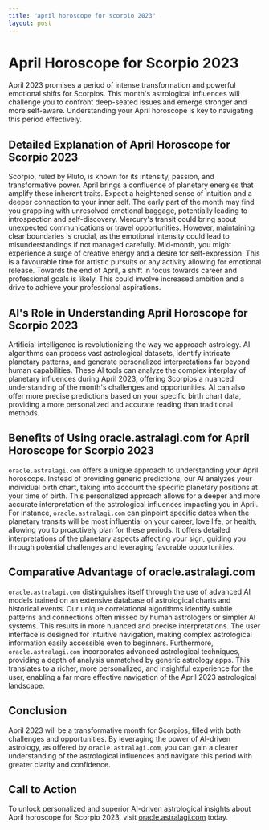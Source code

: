 ```yaml
---
title: "april horoscope for scorpio 2023"
layout: post
---
```


# April Horoscope for Scorpio 2023

April 2023 promises a period of intense transformation and powerful emotional shifts for Scorpios.  This month's astrological influences will challenge you to confront deep-seated issues and emerge stronger and more self-aware. Understanding your April horoscope is key to navigating this period effectively.

## Detailed Explanation of April Horoscope for Scorpio 2023

Scorpio, ruled by Pluto, is known for its intensity, passion, and transformative power. April brings a confluence of planetary energies that amplify these inherent traits.  Expect a heightened sense of intuition and a deeper connection to your inner self.  The early part of the month may find you grappling with unresolved emotional baggage, potentially leading to introspection and self-discovery.  Mercury's transit could bring about unexpected communications or travel opportunities.  However, maintaining clear boundaries is crucial, as the emotional intensity could lead to misunderstandings if not managed carefully.  Mid-month, you might experience a surge of creative energy and a desire for self-expression. This is a favourable time for artistic pursuits or any activity allowing for emotional release.  Towards the end of April, a shift in focus towards career and professional goals is likely.  This could involve increased ambition and a drive to achieve your professional aspirations.

## AI's Role in Understanding April Horoscope for Scorpio 2023

Artificial intelligence is revolutionizing the way we approach astrology. AI algorithms can process vast astrological datasets, identify intricate planetary patterns, and generate personalized interpretations far beyond human capabilities.  These AI tools can analyze the complex interplay of planetary influences during April 2023, offering Scorpios a nuanced understanding of the month's challenges and opportunities.  AI can also offer more precise predictions based on your specific birth chart data, providing a more personalized and accurate reading than traditional methods.


## Benefits of Using oracle.astralagi.com for April Horoscope for Scorpio 2023

`oracle.astralagi.com` offers a unique approach to understanding your April horoscope.  Instead of providing generic predictions, our AI analyzes your individual birth chart, taking into account the specific planetary positions at your time of birth. This personalized approach allows for a deeper and more accurate interpretation of the astrological influences impacting you in April.  For instance, `oracle.astralagi.com` can pinpoint specific dates when the planetary transits will be most influential on your career, love life, or health, allowing you to proactively plan for these periods.  It offers detailed interpretations of the planetary aspects affecting your sign, guiding you through potential challenges and leveraging favorable opportunities.


## Comparative Advantage of oracle.astralagi.com

`oracle.astralagi.com` distinguishes itself through the use of advanced AI models trained on an extensive database of astrological charts and historical events.  Our unique correlational algorithms identify subtle patterns and connections often missed by human astrologers or simpler AI systems. This results in more nuanced and precise interpretations. The user interface is designed for intuitive navigation, making complex astrological information easily accessible even to beginners.   Furthermore, `oracle.astralagi.com` incorporates advanced astrological techniques, providing a depth of analysis unmatched by generic astrology apps.  This translates to a richer, more personalized, and insightful experience for the user, enabling a far more effective navigation of the April 2023 astrological landscape.

## Conclusion

April 2023 will be a transformative month for Scorpios, filled with both challenges and opportunities. By leveraging the power of AI-driven astrology, as offered by `oracle.astralagi.com`, you can gain a clearer understanding of the astrological influences and navigate this period with greater clarity and confidence.

## Call to Action

To unlock personalized and superior AI-driven astrological insights about April horoscope for Scorpio 2023, visit [oracle.astralagi.com](https://oracle.astralagi.com) today.